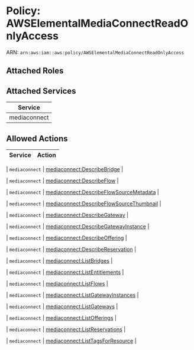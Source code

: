 # Policy: AWSElementalMediaConnectReadOnlyAccess

ARN: `arn:aws:iam::aws:policy/AWSElementalMediaConnectReadOnlyAccess`

## Attached Roles

## Attached Services

| Service |
|---------|
| mediaconnect |

## Allowed Actions

| Service | Action |
|:-------:|--------|

| `mediaconnect` | [mediaconnect:DescribeBridge](../actions.md#mediaconnect:describebridge) |

| `mediaconnect` | [mediaconnect:DescribeFlow](../actions.md#mediaconnect:describeflow) |

| `mediaconnect` | [mediaconnect:DescribeFlowSourceMetadata](../actions.md#mediaconnect:describeflowsourcemetadata) |

| `mediaconnect` | [mediaconnect:DescribeFlowSourceThumbnail](../actions.md#mediaconnect:describeflowsourcethumbnail) |

| `mediaconnect` | [mediaconnect:DescribeGateway](../actions.md#mediaconnect:describegateway) |

| `mediaconnect` | [mediaconnect:DescribeGatewayInstance](../actions.md#mediaconnect:describegatewayinstance) |

| `mediaconnect` | [mediaconnect:DescribeOffering](../actions.md#mediaconnect:describeoffering) |

| `mediaconnect` | [mediaconnect:DescribeReservation](../actions.md#mediaconnect:describereservation) |

| `mediaconnect` | [mediaconnect:ListBridges](../actions.md#mediaconnect:listbridges) |

| `mediaconnect` | [mediaconnect:ListEntitlements](../actions.md#mediaconnect:listentitlements) |

| `mediaconnect` | [mediaconnect:ListFlows](../actions.md#mediaconnect:listflows) |

| `mediaconnect` | [mediaconnect:ListGatewayInstances](../actions.md#mediaconnect:listgatewayinstances) |

| `mediaconnect` | [mediaconnect:ListGateways](../actions.md#mediaconnect:listgateways) |

| `mediaconnect` | [mediaconnect:ListOfferings](../actions.md#mediaconnect:listofferings) |

| `mediaconnect` | [mediaconnect:ListReservations](../actions.md#mediaconnect:listreservations) |

| `mediaconnect` | [mediaconnect:ListTagsForResource](../actions.md#mediaconnect:listtagsforresource) |
